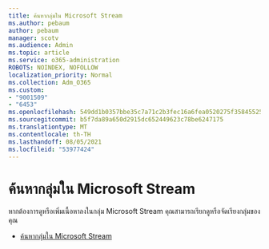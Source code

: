 ```yaml
---
title: ค้นหากลุ่มใน Microsoft Stream
ms.author: pebaum
author: pebaum
manager: scotv
ms.audience: Admin
ms.topic: article
ms.service: o365-administration
ROBOTS: NOINDEX, NOFOLLOW
localization_priority: Normal
ms.collection: Adm_O365
ms.custom:
- "9001509"
- "6453"
ms.openlocfilehash: 549dd1b0357bbe35c7a71c2b3fec16a6fea0520275f35845525aa28f8e7980c2
ms.sourcegitcommit: b5f7da89a650d2915dc652449623c78be6247175
ms.translationtype: MT
ms.contentlocale: th-TH
ms.lasthandoff: 08/05/2021
ms.locfileid: "53977424"
---
```

# <a name="find-groups-in-microsoft-stream"></a>ค้นหากลุ่มใน Microsoft Stream

หากต้องการดูหรือเพิ่มเนื้อหาลงในกลุ่ม Microsoft Stream คุณสามารถเรียกดูหรือจัดเรียงกลุ่มของคุณ  

- [ค้นหากลุ่มใน Microsoft Stream](https://docs.microsoft.com/stream/portal-browse-filter-groups)
